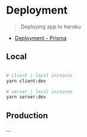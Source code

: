 # Deployment
> Deploying app to heroku

- [Deployment - Prisma](https://www.prisma.io/docs/guides/deployment/deployment-guides/deploying-to-heroku)

## Local

```bash

# client | local instance
yarn client:dev

# server | local instance
yarn server:dev

```

## Production

...
